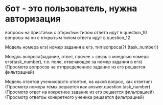 # бот - это пользователь, нужна авторизация



вопросы на приставки с открытым типом ответа идут в question_10
вопросы на нн с открытым типом ответа идут в question_12




Модель номера егэ( номер задания в егэ, тип вопроса(?)  (task_number))

Моедль вопроса(задание, ответ, прочее + связь с моедлью номера егэ(task_number), т.е. поле, отвечающее за номер задания в егэ)
(Просмотр вопросов на отпрределенное задание из егэ решается фильтрацией)

Модель ответов учеников(кто ответил, на какой вопрос, как ответил)
(Просмотр номера темы решается как answer.question.task_number)
(Просмотр ответ на кокретное задание из егэ решается фильтрацией)
(Просмотр ответоы конкретного ученика решается фильтрацией)